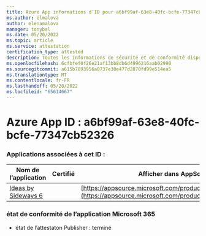 ```yaml
---
title: Azure App informations d’ID pour a6bf99af-63e8-40fc-bcfe-77347cb52326
ms.author: elmalova
author: elenamalova
manager: tonybal
ms.date: 05/20/2022
ms.topic: article
ms.service: attestation
certification_type: attested
description: Toutes les informations de sécurité et de conformité disponibles pour a6bf99af-63e8-40fc-bcfe-77347cb52326.
ms.openlocfilehash: 6cfbfef0f26e21af13bb8db6d4996216aab02990
ms.sourcegitcommit: a615b7893956a0737e30e477d2870fd99e514ea5
ms.translationtype: MT
ms.contentlocale: fr-FR
ms.lasthandoff: 05/20/2022
ms.locfileid: "65614667"
---
```

# <a name="azure-app-id-a6bf99af-63e8-40fc-bcfe-77347cb52326"></a>Azure App ID : a6bf99af-63e8-40fc-bcfe-77347cb52326


### <a name="apps-associated-with-this-id"></a>Applications associées à cet ID :
| **Nom de l’application** | **Certifié** | **Afficher dans AppSource** |
|--------------|---------------|-----------------------|
| [Ideas by Sideways 6](../forward/WA200002782.md) |  | [https://appsource.microsoft.com/product/office/WA200002782](https://appsource.microsoft.com/product/office/WA200002782) |

### <a name="microsoft-365-app-compliance-status"></a>état de conformité de l’application Microsoft 365
- état de l’attestaton Publisher : terminé
